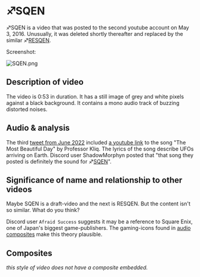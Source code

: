 # ♐SQEN


♐SQEN is a video that was posted to the second youtube account on May 3, 2016. Unusually, it was deleted shortly thereafter and replaced by the similar ♐[RESQEN](RESQEN "wikilink").

Screenshot:

![SQEN.png](SQEN.png "SQEN.png")

## Description of video

The video is 0:53 in duration. It has a still image of grey and white pixels against a black background. It contains a mono audio track of buzzing distorted noises.

## Audio & analysis

The third [tweet from June 2022](June_2022_twitter_posts "wikilink") included [a youtube link](https://youtu.be/68C1Gc4De7c) to the song "The Most Beautiful Day" by Professor Kliq. The lyrics of the song describe UFOs arriving on Earth. Discord user ShadowMorphyn posted that "that song they posted is definitely the sound for ♐[SQEN](SQEN "wikilink")".

## Significance of name and relationship to other videos

Maybe SQEN is a draft-video and the next is RESQEN. But the content isn't so similar. What do you think?

Discord user `Afraid Success` suggests it may be a reference to Square Enix, one of Japan's biggest game-publishers. The gaming-icons found in [audio composites](audio_composites) make this theory plausible.

## Composites

_this style of video does not have a composite embedded._
